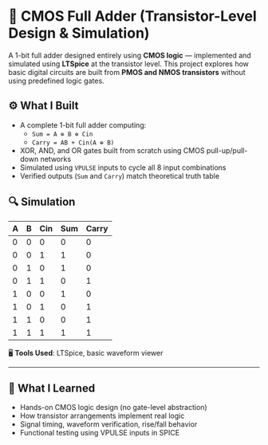 # 🧠 CMOS Full Adder (Transistor-Level Design & Simulation)

A 1-bit full adder designed entirely using **CMOS logic** — implemented and simulated using **LTSpice** at the transistor level. This project explores how basic digital circuits are built from **PMOS and NMOS transistors** without using predefined logic gates.

## ⚙️ What I Built

- A complete 1-bit full adder computing:
  - `Sum = A ⊕ B ⊕ Cin`
  - `Carry = AB + Cin(A ⊕ B)`
- XOR, AND, and OR gates built from scratch using CMOS pull-up/pull-down networks
- Simulated using `VPULSE` inputs to cycle all 8 input combinations
- Verified outputs (`Sum` and `Carry`) match theoretical truth table

## 🔍 Simulation

| A | B | Cin | Sum | Carry |
|---|---|-----|-----|--------|
| 0 | 0 |  0  |  0  |   0    |
| 0 | 0 |  1  |  1  |   0    |
| 0 | 1 |  0  |  1  |   0    |
| 0 | 1 |  1  |  0  |   1    |
| 1 | 0 |  0  |  1  |   0    |
| 1 | 0 |  1  |  0  |   1    |
| 1 | 1 |  0  |  0  |   1    |
| 1 | 1 |  1  |  1  |   1    |

🖥️ **Tools Used**: LTSpice, basic waveform viewer

---

## 🧠 What I Learned

- Hands-on CMOS logic design (no gate-level abstraction)
- How transistor arrangements implement real logic
- Signal timing, waveform verification, rise/fall behavior
- Functional testing using VPULSE inputs in SPICE

